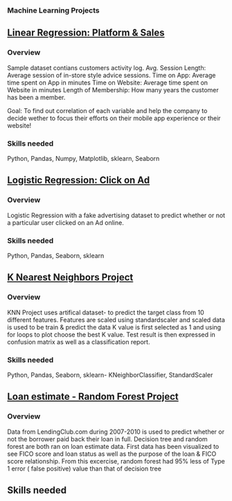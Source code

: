 ﻿### **Machine Learning Projects**


## [**Linear Regression: Platform & Sales**](https://github.com/suhsunghee/suhsunghee.github.io/blob/main/Machine_Learning/Projects/Platform_Sales_LinearRegression.ipynb)

### **Overview**
Sample dataset contians customers activity log.
Avg. Session Length: Average session of in-store style advice sessions.
Time on App: Average time spent on App in minutes
Time on Website: Average time spent on Website in minutes
Length of Membership: How many years the customer has been a member.

Goal: To find out correlation of each variable and help the company to decide wether to focus their efforts on their mobile app experience or their website!

### **Skills needed**
Python, Pandas, Numpy, Matplotlib, sklearn, Seaborn

## [**Logistic Regression: Click on Ad**](https://github.com/suhsunghee/suhsunghee.github.io/blob/main/Machine_Learning/Projects/Click_on_Ad_LogisticRegression.ipynb)
### **Overview**
Logistic Regression with a fake advertising dataset to predict whether or not a particular user clicked on an Ad online. 


### **Skills needed**
Python, Pandas, Seaborn, sklearn

## [**K Nearest Neighbors Project**](https://github.com/suhsunghee/suhsunghee.github.io/blob/main/Machine_Learning/Projects/K-Nearest_Neighbors.ipynb)
### **Overview**
KNN Project uses artifical dataset- to predict the target class from 10 different features.
Features are scaled using standardscaler and scaled data is used to be train & predict the data
K value is first selected as 1 and using for loops to plot choose the best K value.
Test result is then expressed in confusion matrix as well as a classification report. 

### **Skills needed**
Python, Pandas, Seaborn, sklearn- KNeighborClassifier, StandardScaler 


## [**Loan estimate - Random Forest Project**](https://github.com/suhsunghee/suhsunghee.github.io/blob/main/Machine_Learning/Projects/Decision_Trees_and_Random_Forest.ipynb)
### **Overview**
Data from LendingClub.com during 2007-2010 is used to predict whether or not the borrower paid back their loan in full.
Decision tree and random forest are both ran on loan estimate data.
First data has been visualized to see FICO score and loan status as well as the purpose of the loan & FICO score relationship.
From this excercise, random forest had 95% less of Type 1 error ( false positive) value than that of decision tree

## **Skills needed**


